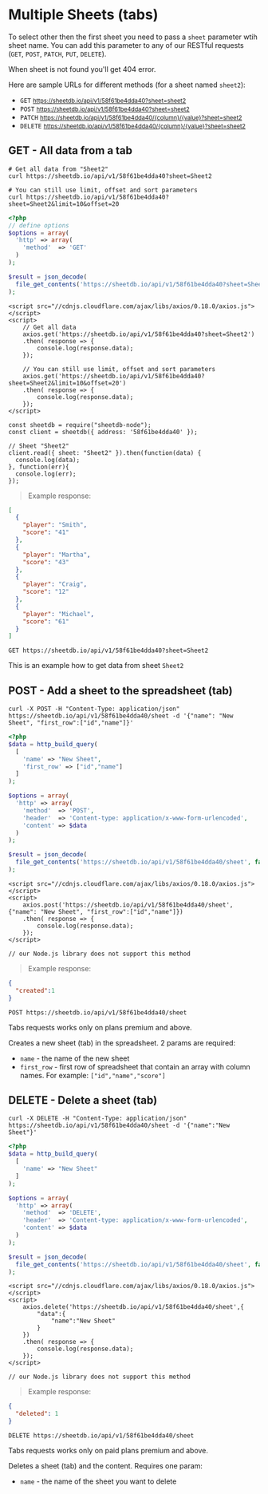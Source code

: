 # Multiple Sheets (tabs)

To select other then the first sheet you need to pass a <code style="word-break:normal;">sheet</code> parameter wtih sheet name. You can add this parameter to any of our RESTful requests (`GET`, `POST`, `PATCH`, `PUT`, `DELETE`).

When sheet is not found you'll get 404 error.

Here are sample URLs for different methods (for a sheet named `sheet2`):

- `GET` <small>https://sheetdb.io/api/v1/58f61be4dda40?sheet=sheet2</small>
- `POST` <small>https://sheetdb.io/api/v1/58f61be4dda40?sheet=sheet2</small>
- `PATCH` <small>https://sheetdb.io/api/v1/58f61be4dda40/{column}/{value}?sheet=sheet2</small>
- `DELETE` <small>https://sheetdb.io/api/v1/58f61be4dda40/{column}/{value}?sheet=sheet2</small>

## GET - All data from a tab

```shell
# Get all data from "Sheet2"
curl https://sheetdb.io/api/v1/58f61be4dda40?sheet=Sheet2

# You can still use limit, offset and sort parameters
curl https://sheetdb.io/api/v1/58f61be4dda40?sheet=Sheet2&limit=10&offset=20
```

```php
<?php
// define options
$options = array(
  'http' => array(
    'method'  => 'GET'
  )
);

$result = json_decode(
  file_get_contents('https://sheetdb.io/api/v1/58f61be4dda40?sheet=Sheet2', false, stream_context_create($options))
);
```

```html--javascript
<script src="//cdnjs.cloudflare.com/ajax/libs/axios/0.18.0/axios.js"></script>
<script>
    // Get all data
    axios.get('https://sheetdb.io/api/v1/58f61be4dda40?sheet=Sheet2')
    .then( response => {
        console.log(response.data);
    });

    // You can still use limit, offset and sort parameters
    axios.get('https://sheetdb.io/api/v1/58f61be4dda40?sheet=Sheet2&limit=10&offset=20')
    .then( response => {
        console.log(response.data);
    });
</script>
```

```javascript--node
const sheetdb = require("sheetdb-node");
const client = sheetdb({ address: '58f61be4dda40' });

// Sheet "Sheet2"
client.read({ sheet: "Sheet2" }).then(function(data) {
  console.log(data);
}, function(err){
  console.log(err);
});
```

> Example response:

```json
[
  {
    "player": "Smith",
    "score": "41"
  },
  {
    "player": "Martha",
    "score": "43"
  },
  {
    "player": "Craig",
    "score": "12"
  },
  {
    "player": "Michael",
    "score": "61"
  }
]
```

`GET https://sheetdb.io/api/v1/58f61be4dda40?sheet=Sheet2`

This is an example how to get data from sheet `Sheet2`

## POST - Add a sheet to the spreadsheet (tab)

```shell
curl -X POST -H "Content-Type: application/json" https://sheetdb.io/api/v1/58f61be4dda40/sheet -d '{"name": "New Sheet", "first_row":["id","name"]}'
```

```php
<?php
$data = http_build_query(
  [
    'name' => "New Sheet",
    'first_row' => ["id","name"]
  ]
);

$options = array(
  'http' => array(
    'method'  => 'POST',
    'header'  => 'Content-type: application/x-www-form-urlencoded',
    'content' => $data
  )
);

$result = json_decode(
  file_get_contents('https://sheetdb.io/api/v1/58f61be4dda40/sheet', false, stream_context_create($options))
);
```

```html--javascript
<script src="//cdnjs.cloudflare.com/ajax/libs/axios/0.18.0/axios.js"></script>
<script>
    axios.post('https://sheetdb.io/api/v1/58f61be4dda40/sheet',{"name": "New Sheet", "first_row":["id","name"]})
    .then( response => {
        console.log(response.data);
    });
</script>
```

```javascript--node
// our Node.js library does not support this method
```

> Example response:

```json
{
  "created":1
}
```

`POST https://sheetdb.io/api/v1/58f61be4dda40/sheet`

<aside class="notice">
Tabs requests works only on plans premium and above.
</aside>

Creates a new sheet (tab) in the spreadsheet. 2 params are required:

* `name` - the name of the new sheet
* `first_row` - first row of spreadsheet that contain an array with column names. For example: `["id","name","score"]`

## DELETE - Delete a sheet (tab)

```shell
curl -X DELETE -H "Content-Type: application/json" https://sheetdb.io/api/v1/58f61be4dda40/sheet -d '{"name":"New Sheet"}'
```

```php
<?php
$data = http_build_query(
  [
    'name' => "New Sheet"
  ]
);

$options = array(
  'http' => array(
    'method'  => 'DELETE',
    'header'  => 'Content-type: application/x-www-form-urlencoded',
    'content' => $data
  )
);

$result = json_decode(
  file_get_contents('https://sheetdb.io/api/v1/58f61be4dda40/sheet', false, stream_context_create($options))
);
```

```html--javascript
<script src="//cdnjs.cloudflare.com/ajax/libs/axios/0.18.0/axios.js"></script>
<script>
    axios.delete('https://sheetdb.io/api/v1/58f61be4dda40/sheet',{
        "data":{
            "name":"New Sheet"
        }
    })
    .then( response => {
        console.log(response.data);
    });
</script>
```

```javascript--node
// our Node.js library does not support this method
```

> Example response:

```json
{
  "deleted": 1
}
```

`DELETE https://sheetdb.io/api/v1/58f61be4dda40/sheet`

<aside class="notice">
Tabs requests works only on paid plans premium and above.
</aside>

Deletes a sheet (tab) and the content. Requires one param:

* `name` - the name of the sheet you want to delete
